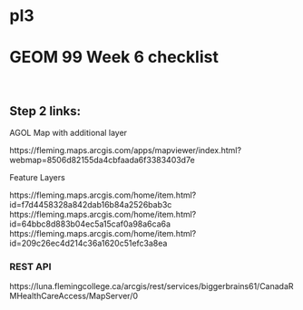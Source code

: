 # pl3
<h1>GEOM 99 Week 6 checklist</h1>
</br>
<h2>Step 2 links:</h2>
<p>AGOL Map with additional layer</p>
https://fleming.maps.arcgis.com/apps/mapviewer/index.html?webmap=8506d82155da4cbfaada6f3383403d7e
<p>Feature Layers</p>
https://fleming.maps.arcgis.com/home/item.html?id=f7d4458328a842dab16b84a2526bab3c
https://fleming.maps.arcgis.com/home/item.html?id=64bbc8d883b04ec5a15caf0a98a6ca6a
https://fleming.maps.arcgis.com/home/item.html?id=209c26ec4d214c36a1620c51efc3a8ea
<h3>REST API</h3>
https://luna.flemingcollege.ca/arcgis/rest/services/biggerbrains61/CanadaRMHealthCareAccess/MapServer/0
